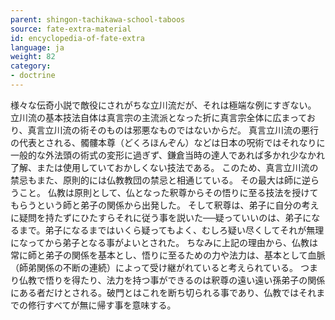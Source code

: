 ```yaml
---
parent: shingon-tachikawa-school-taboos
source: fate-extra-material
id: encyclopedia-of-fate-extra
language: ja
weight: 82
category:
- doctrine
---
```


様々な伝奇小説で敵役にされがちな立川流だが、それは極端な例にすぎない。
立川流の基本技法自体は真言宗の主流派となった折に真言宗全体に広まっており、真言立川流の術そのものは邪悪なものではないからだ。
真言立川流の悪行の代表とされる、髑髏本尊（どくろほんぞん）などは日本の呪術ではそれなりに一般的な外法頭の術式の変形に過ぎず、鎌倉当時の達人であれば多かれ少なかれ了解、または使用していておかしくない技法である。
このため、真言立川流の禁忌もまた、原則的には仏教教団の禁忌と相通じている。
その最大は師に逆らうこと。
仏教は原則として、仏となった釈尊からその悟りに至る技法を授けてもらうという師と弟子の関係から出発した。
そして釈尊は、弟子に自分の考えに疑問を持たずにひたすらそれに従う事を説いた──疑っていいのは、弟子になるまで。弟子になるまではいくら疑ってもよく、むしろ疑い尽くしてそれが無理になってから弟子となる事がよいとされた。
ちなみに上記の理由から、仏教は常に師と弟子の関係を基本とし、悟りに至るための力や法力は、基本として血脈（師弟関係の不断の連続）によって受け継がれていると考えられている。
つまり仏教で悟りを得たり、法力を持つ事ができるのは釈尊の遠い遠い孫弟子の関係にある者だけとされる。破門とはこれを断ち切られる事であり、仏教ではそれまでの修行すべてが無に帰す事を意味する。

